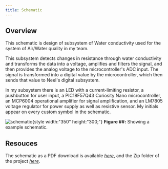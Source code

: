 ```yaml
---
title: Schematic
---
```


## Overview

This schematic is design of subsystem of Water conductivity used for the system of Air/Water quality in my team.

This subsystem detects changes in resistance through water conductivity and transforms the data into a voltage, amplifies and filters the signal, and then provides the analog voltage to the microcontroller's ADC input.  The signal is transformed into a digital value by the microcontroller, which then sends that value to Neel's digital subsystem.

In my subsystem there is an LED with a current-limiting resistor, a pushbutton for user input, a PIC18F57Q43 Curiosity Nano microcontroller, an MCP6004 operational amplifier for signal amplification, and an LM7805 voltage regulator for power supply as well as resistive sensor.  My initials appear on every custom symbol in the schematic.

![schematic](screenshot_EGR304schematic.png.png){style width:"350" height:"300;"}
**Figure ##:** Showing a example schematic.


## Resouces

The schematic as a PDF download is available [*here*](Individual_schematic.pdf), and the Zip folder of the project [*here*](Individual_schematic.zip).